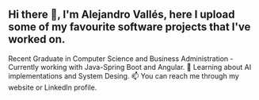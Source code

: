 ## Hi there 👋, I'm Alejandro Vallés, here I upload some of my favourite software projects that I've worked on.

Recent Graduate in Computer Science and Business Administration
-Currently working with Java-Spring Boot and Angular.
🌱 Learning about AI implementations and System Desing.
📫 You can reach me through my website or LinkedIn profile.

<!--
**avallesrepository/avallesrepository** is a ✨ _special_ ✨ repository because its `README.md` (this file) appears on your GitHub profile.

Here are some ideas to get you started:

- 🔭 I’m currently working on ...
- 🌱 I’m currently learning ...
- 👯 I’m looking to collaborate on ...
- 🤔 I’m looking for help with ...
- 💬 Ask me about ...
- 📫 How to reach me: ...
- 😄 Pronouns: ...
- ⚡ Fun fact: ...
-->
